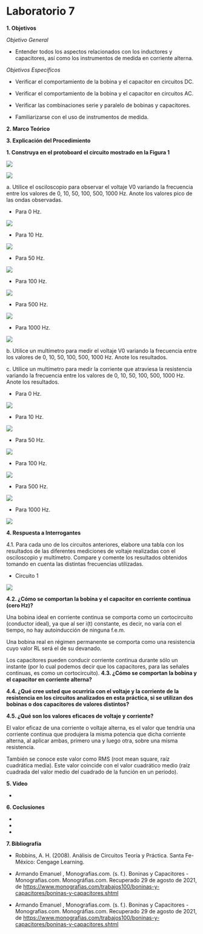 # Laboratorio 7

__1. Objetivos__

*Objetivo General*

* Entender todos los aspectos relacionados con los inductores y capacitores, así como los instrumentos de medida en corriente alterna.

*Objetivos Específicos*

* Verificar el comportamiento de la bobina y el capacitor en circuitos DC.

* Verificar el comportamiento de la bobina y el capacitor en circuitos AC.

* Verificar las combinaciones serie y paralelo de bobinas y capacitores.

* Familiarizarse con el uso de instrumentos de medida.




__2. Marco Teórico__ 




__3. Explicación del Procedimiento__

__1. Construya en el protoboard el circuito mostrado en la Figura 1__

![](https://github.com/ItzAdoc/ImaL7/blob/main/1.png)

![](https://github.com/ItzAdoc/ImaL7/blob/main/1.1.png)

a.	Utilice el osciloscopio para observar el voltaje V0 variando la frecuencia entre los valores de 0, 10, 50, 100, 500, 1000 Hz. Anote los valores pico de las ondas observadas.


* Para 0 Hz.

![](https://github.com/ItzAdoc/ImaL7/blob/main/a.0.png)

* Para 10 Hz.

![](https://github.com/ItzAdoc/ImaL7/blob/main/a.10.png)

* Para 50 Hz.

![](https://github.com/ItzAdoc/ImaL7/blob/main/a.50.png)

* Para 100 Hz.

![](https://github.com/ItzAdoc/ImaL7/blob/main/a.100.png)
* Para 500 Hz.

![](https://github.com/ItzAdoc/ImaL7/blob/main/a.500.png)

* Para 1000 Hz.

![](https://github.com/ItzAdoc/ImaL7/blob/main/a.1000.png)

b.	Utilice un multímetro para medir el voltaje V0 variando la frecuencia entre los valores de 0, 10, 50, 100, 500, 1000 Hz. Anote los resultados.

c.	Utilice un multímetro para medir la corriente que atraviesa la resistencia variando la frecuencia entre los valores de 0, 10, 50, 100, 500, 1000 Hz. Anote los resultados.

* Para 0 Hz.

![](https://github.com/ItzAdoc/ImaL7/blob/main/bc.0.png)

* Para 10 Hz.

![](https://github.com/ItzAdoc/ImaL7/blob/main/bc.10.png)

* Para 50 Hz.

![](https://github.com/ItzAdoc/ImaL7/blob/main/bc.50.png)

* Para 100 Hz.

![](https://github.com/ItzAdoc/ImaL7/blob/main/bc.100.png)

* Para 500 Hz.

![](https://github.com/ItzAdoc/ImaL7/blob/main/bc.500.png)

* Para 1000 Hz.

![](https://github.com/ItzAdoc/ImaL7/blob/main/bc.1000.png)

__4. Respuesta a Interrogantes__

4.1. Para cada uno de los circuitos anteriores, elabore una tabla con los resultados de las diferentes mediciones de voltaje realizadas con el osciloscopio y multímetro. Compare y comente los resultados obtenidos tomando en cuenta las distintas frecuencias utilizadas.

* Circuito 1

![](https://github.com/ItzAdoc/ImaL7/blob/main/Tabla.PNG)


__4.2. ¿Cómo se comportan la bobina y el capacitor en corriente continua (cero Hz)?__

Una bobina ideal en corriente continua se comporta como un cortocircuito (conductor ideal), ya que al ser i(t) constante, es decir, no varía con el tiempo, no hay autoinducción de ninguna f.e.m.

Una bobina real en régimen permanente se comporta como una resistencia cuyo valor RL será el de su devanado.

Los capacitores pueden conducir corriente continua durante sólo un instante (por lo cual podemos decir que los capacitores, para las señales continuas, es como un cortocircuito).
__4.3. ¿Cómo se comportan la bobina y el capacitor en corriente alterna?__


__4.4. ¿Qué cree usted que ocurriría con el voltaje  y la corriente de la resistencia en los circuitos analizados en esta práctica, si se utilizan dos bobinas o dos capacitores de valores distintos?__

__4.5. ¿Qué son los valores eficaces de voltaje y corriente?__

El valor eficaz de una corriente o voltaje alterna, es el valor que tendría una corriente continua que produjera la misma potencia que dicha corriente alterna, al aplicar ambas, primero una y luego otra, sobre una misma resistencia.

También se conoce este valor como RMS (root mean square, raíz cuadrática media). Este valor coincide con el valor cuadrático medio (raíz cuadrada del valor medio del cuadrado de la función en un período).

__5. Video__

* 

__6. Coclusiones__ 

* 
* 

* 

__7. Bibliografía__

* Robbins, A. H. (2008). Análisis de Circuitos Teoría y Práctica. Santa Fe-México: Cengage Learning.

* Armando Emanuel , Monografias.com. (s. f.). Boninas y Capacitores - Monografias.com. Monográfias.com. Recuperado 29 de agosto de 2021, de https://www.monografias.com/trabajos100/boninas-y-capacitores/boninas-y-capacitores.shtml

* Armando Emanuel , Monografias.com. (s. f.). Boninas y Capacitores - Monografias.com. Monográfias.com. Recuperado 29 de agosto de 2021, de https://www.monografias.com/trabajos100/boninas-y-capacitores/boninas-y-capacitores.shtml
